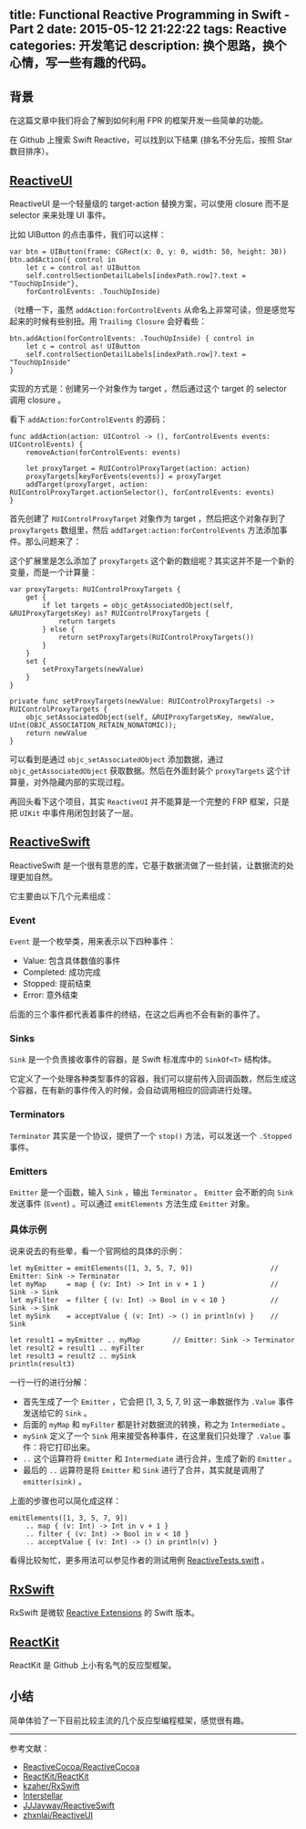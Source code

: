 title: Functional Reactive Programming in Swift - Part 2
date: 2015-05-12 21:22:22
tags: Reactive
categories: 开发笔记
description: 换个思路，换个心情，写一些有趣的代码。
---

## 背景

在这篇文章中我们将会了解到如何利用 FPR 的框架开发一些简单的功能。

在 Github 上搜索 Swift Reactive，可以找到以下结果 (排名不分先后，按照 Star 数目排序）。


## [ReactiveUI](https://github.com/zhxnlai/ReactiveUI)

ReactiveUI 是一个轻量级的 target-action 替换方案，可以使用 closure 而不是 selector 来来处理 UI 事件。

比如 UIButton 的点击事件，我们可以这样：

    var btn = UIButton(frame: CGRect(x: 0, y: 0, width: 50, height: 30))
    btn.addAction({ control in
        let c = control as! UIButton
        self.controlSectionDetailLabels[indexPath.row]?.text = "TouchUpInside"},
        forControlEvents: .TouchUpInside)

（吐槽一下，虽然 `addAction:forControlEvents` 从命名上非常可读，但是感觉写起来的时候有些别扭。用 `Trailing Closure` 会好看些：

    btn.addAction(forControlEvents: .TouchUpInside) { control in
        let c = control as! UIButton
        self.controlSectionDetailLabels[indexPath.row]?.text = "TouchUpInside"
    }

实现的方式是：创建另一个对象作为 target ，然后通过这个 target 的 selector 调用 closure 。

看下 `addAction:forControlEvents` 的源码：

    func addAction(action: UIControl -> (), forControlEvents events: UIControlEvents) {
        removeAction(forControlEvents: events)
        
        let proxyTarget = RUIControlProxyTarget(action: action)
        proxyTargets[keyForEvents(events)] = proxyTarget
        addTarget(proxyTarget, action: RUIControlProxyTarget.actionSelector(), forControlEvents: events)
    }

首先创建了 `RUIControlProxyTarget` 对象作为 target ，然后把这个对象存到了 `proxyTargets` 数组里，然后 `addTarget:action:forControlEvents` 方法添加事件。那么问题来了：

这个扩展里是怎么添加了 `proxyTargets` 这个新的数组呢？其实这并不是一个新的变量，而是一个计算量：

    var proxyTargets: RUIControlProxyTargets {
        get {
            if let targets = objc_getAssociatedObject(self, &RUIProxyTargetsKey) as? RUIControlProxyTargets {
                return targets
            } else {
                return setProxyTargets(RUIControlProxyTargets())
            }
        }
        set {
            setProxyTargets(newValue)
        }
    }

    private func setProxyTargets(newValue: RUIControlProxyTargets) -> RUIControlProxyTargets {
        objc_setAssociatedObject(self, &RUIProxyTargetsKey, newValue, UInt(OBJC_ASSOCIATION_RETAIN_NONATOMIC));
        return newValue
    }

可以看到是通过 `objc_setAssociatedObject` 添加数据，通过 `objc_getAssociatedObject` 获取数据。然后在外面封装个 `proxyTargets` 这个计算量，对外隐藏内部的实现过程。

再回头看下这个项目，其实 `ReactiveUI` 并不能算是一个完整的 FRP 框架，只是把 `UIKit` 中事件用闭包封装了一层。


## [ReactiveSwift](https://github.com/JJJayway/ReactiveSwift)

ReactiveSwift 是一个很有意思的库，它基于数据流做了一些封装，让数据流的处理更加自然。

它主要由以下几个元素组成：

### Event

`Event` 是一个枚举类，用来表示以下四种事件：

- Value: 包含具体数值的事件
- Completed: 成功完成
- Stopped: 提前结束
- Error: 意外结束

后面的三个事件都代表着事件的终结，在这之后再也不会有新的事件了。

### Sinks

`Sink` 是一个负责接收事件的容器，是 Swift 标准库中的 `SinkOf<T>` 结构体。

它定义了一个处理各种类型事件的容器，我们可以提前传入回调函数，然后生成这个容器，在有新的事件传入的时候，会自动调用相应的回调进行处理。


### Terminators

`Terminator` 其实是一个协议，提供了一个 `stop()` 方法，可以发送一个 `.Stopped` 事件。


### Emitters

`Emitter` 是一个函数，输入 `Sink` ，输出 `Terminator` 。 `Emitter` 会不断的向 `Sink` 发送事件 (`Event`) 。可以通过 `emitElements` 方法生成 `Emitter` 对象。

### 具体示例

说来说去的有些晕，看一个官网给的具体的示例：

    let myEmitter = emitElements([1, 3, 5, 7, 9])                   // Emitter: Sink -> Terminator
    let myMap     = map { (v: Int) -> Int in v + 1 }                // Sink -> Sink
    let myFilter  = filter { (v: Int) -> Bool in v < 10 }           // Sink -> Sink
    let mySink    = acceptValue { (v: Int) -> () in println(v) }    // Sink
    
    let result1 = myEmitter .. myMap        // Emitter: Sink -> Terminator
    let result2 = result1 .. myFilter
    let result3 = result2 .. mySink
    println(result3)

一行一行的进行分解：

- 首先生成了一个 `Emitter` ，它会把 [1, 3, 5, 7, 9] 这一串数据作为 `.Value` 事件发送给它的 `Sink` 。
- 后面的 `myMap` 和 `myFilter` 都是针对数据流的转换，称之为 `Intermediate` 。
- `mySink` 定义了一个 `Sink` 用来接受各种事件，在这里我们只处理了 `.Value` 事件：将它打印出来。
- `..` 这个运算符将 `Emitter` 和 `Intermediate` 进行合并，生成了新的 `Emitter` 。
- 最后的 `..` 运算符是将 `Emitter` 和 `Sink` 进行了合并，其实就是调用了 `emitter(sink)` 。


上面的步骤也可以简化成这样：

    emitElements([1, 3, 5, 7, 9])
        .. map { (v: Int) -> Int in v + 1 }
        .. filter { (v: Int) -> Bool in v < 10 }
        .. acceptValue { (v: Int) -> () in println(v) }

看得比较匆忙，更多用法可以参见作者的测试用例 [ReactiveTests.swift](https://github.com/JJJayway/ReactiveSwift/blob/master/ReactiveTests/ReactiveTests.swift) 。

## [RxSwift](https://github.com/kzaher/RxSwift)

RxSwift 是微软 [Reactive Extensions](https://msdn.microsoft.com/en-us/data/gg577609) 的 Swift 版本。


## [ReactKit](https://github.com/ReactKit/ReactKit)

ReactKit 是 Github 上小有名气的反应型框架。


## 小结

简单体验了一下目前比较主流的几个反应型编程框架，感觉很有趣。


***

参考文献：

- [ReactiveCocoa/ReactiveCocoa](https://github.com/ReactiveCocoa/ReactiveCocoa)
- [ReactKit/ReactKit](https://github.com/ReactKit/ReactKit)
- [kzaher/RxSwift](https://github.com/kzaher/RxSwift)
- [Interstellar](https://github.com/JensRavens/Interstellar)
- [JJJayway/ReactiveSwift](https://github.com/JJJayway/ReactiveSwift)
- [zhxnlai/ReactiveUI](https://github.com/zhxnlai/ReactiveUI)